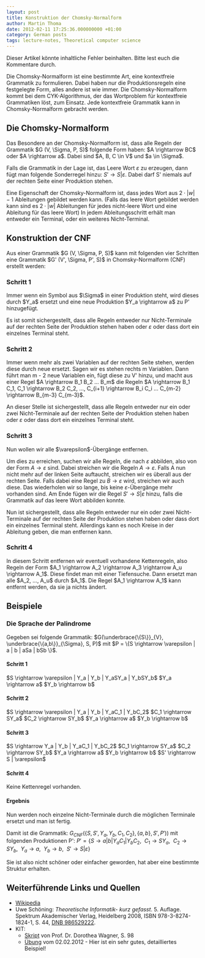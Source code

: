```yaml
---
layout: post
title: Konstruktion der Chomsky-Normalform
author: Martin Thoma
date: 2012-02-11 17:25:36.000000000 +01:00
category: German posts
tags: lecture-notes, Theoretical computer science
---
```

<div class="warning">Dieser Artikel k&ouml;nnte inhaltliche Fehler beinhalten. Bitte lest euch die Kommentare durch.</div>

Die Chomsky-Normalform ist eine bestimmte Art, eine kontextfreie Grammatik zu formulieren. Dabei haben nur die Produktionsregeln eine festgelegte Form, alles andere ist wie immer. Die Chomsky-Normalform kommt bei dem CYK-Algorithmus, der das Wortproblem f&uuml;r kontextfreie Grammatiken l&ouml;st, zum Einsatz. Jede kontextfreie Grammatik kann in Chomsky-Normalform gebracht werden.

<h2>Die Chomsky-Normalform</h2>
Das Besondere an der Chomsky-Normalform ist, dass alle Regeln der Grammatik $G (V, \Sigma, P, S)$ folgende Form haben:
$A \rightarrow BC$ oder
$A \rightarrow a$.
Dabei sind $A, B, C \in V$ und $a \in \Sigma$.

Falls die Grammatik in der Lage ist, das Leere Wort $\varepsilon$ zu erzeugen, dann f&uuml;gt man folgende Sonderregel hinzu: $S' \rightarrow S | \varepsilon$. Dabei darf S' niemals auf der rechten Seite einer Produktion stehen.

Eine Eigenschaft der Chomsky-Normalform ist, dass jedes Wort aus $2 \cdot |w| - 1$ Ableitungen gebildet werden kann. (Falls das leere Wort gebildet werden kann sind es $2 \cdot |w|$ Ableitungen f&uuml;r jedes nicht-leere Wort und eine Ableitung f&uuml;r das leere Wort) In jedem Ableitungsschritt erh&auml;lt man entweder ein Terminal, oder ein weiteres Nicht-Terminal.

<h2>Konstruktion der CNF</h2>
Aus einer Grammatik $G (V, \Sigma, P, S)$ kann mit folgenden vier Schritten eine Grammatik $G' (V', \Sigma, P', S)$ in Chomsky-Normalform (CNF) erstellt werden:

<h3>Schritt 1</h3>
Immer wenn ein Symbol aus $\Sigma$ in einer Produktion steht, wird dieses durch $Y_a$ ersetzt und eine neue Produktion $Y_a \rightarrow a$ zu P' hinzugef&uuml;gt.

Es ist somit sichergestellt, dass alle Regeln entweder nur Nicht-Terminale auf der rechten Seite der Produktion stehen haben oder $\varepsilon$ oder dass dort ein einzelnes Terminal steht.

<h3>Schritt 2</h3>
Immer wenn mehr als zwei Variablen auf der rechten Seite stehen, werden diese durch neue ersetzt. Sagen wir es stehen rechts m Variablen. Dann f&uuml;hrt man m - 2 neue Variablen ein, f&uuml;gt diese zu V' hinzu, und macht aus einer Regel $A \rightarrow B_1 B_2 ... B_m$ die Regeln $A \rightarrow B_1 C_1, C_1 \rightarrow B_2 C_2, ..., C_{i+1} \rightarrow B_i C_i ... C_{m-2} \rightarrow B_{m-3} C_{m-3}$.

An dieser Stelle ist sichergestellt, dass alle Regeln entweder nur ein oder zwei Nicht-Terminale auf der rechten Seite der Produktion stehen haben oder $\varepsilon$ oder dass dort ein einzelnes Terminal steht.

<h3>Schritt 3</h3>
Nun wollen wir alle $\varepsilon$-&Uuml;berg&auml;nge entfernen.

Um dies zu erreichen, suchen wir alle Regeln, die nach $\varepsilon$ abbilden, also von der Form $A \rightarrow \varepsilon$ sind. Dabei streichen wir die Regeln $A \rightarrow \varepsilon$. Falls A nun nicht mehr auf der linken Seite auftaucht, streichen wir es &uuml;berall aus der rechten Seite. Falls dabei eine Regel zu $B \rightarrow \varepsilon$ wird, streichen wir auch diese. Das wiederholen wir so lange, bis keine $\varepsilon$-&Uuml;berg&auml;nge mehr vorhanden sind.
Am Ende f&uuml;gen wir die Regel $S' \rightarrow S | \varepsilon$ hinzu, falls die Grammatik auf das leere Wort abbilden konnte.

Nun ist sichergestellt, dass alle Regeln entweder nur ein oder zwei Nicht-Terminale auf der rechten Seite der Produktion stehen haben oder dass dort ein einzelnes Terminal steht. Allerdings kann es noch Kreise in der Ableitung geben, die man entfernen kann.

<h3>Schritt 4</h3>
In diesem Schritt entfernen wir eventuell vorhandene Kettenregeln, also Regeln der Form $A_1 \rightarrow A_2 \rightarrow A_3 \rightarrow A_u \rightarrow A_1$. Diese findet man mit einer Tiefensuche.
Dann ersetzt man alle $A_2, ..., A_u$ durch $A_1$. Die Regel $A_1 \rightarrow A_1$ kann entfernt werden, da sie ja nichts &auml;ndert.

<h2>Beispiele</h2>
<h3>Die Sprache der Palindrome</h3>
Gegeben sei folgende Grammatik:
$G(\underbrace{\{S\}}_{V}, \underbrace{\{a,b\}}_{\Sigma}, S, P)$ mit
$P = \{S \rightarrow \varepsilon | a | b | aSa | bSb \}$.

<h4>Schritt 1</h4>
$S \rightarrow \varepsilon | Y_a | Y_b | Y_aSY_a | Y_bSY_b$
$Y_a \rightarrow a$
$Y_b \rightarrow b$

<h4>Schritt 2</h4>
$S \rightarrow \varepsilon | Y_a | Y_b | Y_aC_1 | Y_bC_2$
$C_1 \rightarrow SY_a$
$C_2 \rightarrow SY_b$
$Y_a \rightarrow a$
$Y_b \rightarrow b$

<h4>Schritt 3</h4>
$S \rightarrow Y_a | Y_b | Y_aC_1 | Y_bC_2$
$C_1 \rightarrow SY_a$
$C_2 \rightarrow SY_b$
$Y_a \rightarrow a$
$Y_b \rightarrow b$
$S' \rightarrow S | \varepsilon$

<h4>Schritt 4</h4>
Keine Kettenregel vorhanden.

<h4>Ergebnis</h4>
Nun werden noch einzelne Nicht-Terminale durch die m&ouml;glichen Terminale ersetzt und man ist fertig.

Damit ist die Grammatik:
$G_{CNF} (\{S, S', Y_a, Y_b, C_1, C_2\}, \{a,b\}, S', P'))$ mit folgenden Produktionen P':
$P' = \{S \rightarrow a | b | Y_aC_1 | Y_bC_2,$
$~ C_1 \rightarrow SY_a,$
$~ C_2 \rightarrow SY_b,$
$~ Y_a \rightarrow a,$
$~ Y_b \rightarrow b,$
$~ S' \rightarrow S | \varepsilon\}$

Sie ist also nicht sch&ouml;ner oder einfacher geworden, hat aber eine bestimmte Struktur erhalten.

<h2>Weiterf&uuml;hrende Links und Quellen</h2>
<ul>
    <li><a href="http://de.wikipedia.org/wiki/Chomsky-Normalform">Wikipedia</a></li>
    <li>Uwe Sch&ouml;ning: <i>Theoretische Informatik- kurz gefasst</i>. 5.&nbsp;Auflage. Spektrum Akademischer Verlag, Heidelberg <span style="white-space:nowrap;">2008</span>, ISBN 978-3-8274-1824-1, S.&nbsp;44, <span class="plainlinks-print"><a rel="nofollow" class="external text" href="http://d-nb.info/986529222">DNB 986529222</a></span>.</li>
    <li>KIT:
<ul>
<li><a href="http://i11www.iti.uni-karlsruhe.de/_media/teaching/winter2011/tgi/tgi_skript_ws11.pdf">Skript</a> von Prof. Dr. Dorothea Wagner, S. 98</li>
<li><a href="http://i11www.iti.uni-karlsruhe.de/_media/teaching/winter2011/tgi/uebung7.pdf">&Uuml;bung</a> vom 02.02.2012 - Hier ist ein sehr gutes, detailliertes Beispiel! </li>
</ul></li>
</ul>

